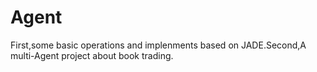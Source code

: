 # Agent
First,some basic operations and implenments based on JADE.Second,A multi-Agent project about book trading.
